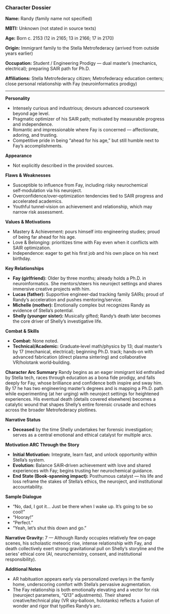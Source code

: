 ### Character Dossier

**Name:** Randy (family name not specified)

**MBTI:** Unknown (not stated in source texts)

**Age:** Born c. 2153 (12 in 2165; 13 in 2166; 17 in 2170)

**Origin:** Immigrant family to the Stella Metrofederacy (arrived from outside years earlier)

**Occupation:** Student / Engineering Prodigy — dual master’s (mechanics, electrical); preparing SAIR path for Ph.D.

**Affiliations:** Stella Metrofederacy citizen; Metrofederacy education centers; close personal relationship with Fay (neuroinformatics prodigy)

---

**Personality**
- Intensely curious and industrious; devours advanced coursework beyond age level.
- Pragmatic optimizer of his SAIR path; motivated by measurable progress and independence.
- Romantic and impressionable where Fay is concerned — affectionate, adoring, and trusting.
- Competitive pride in being “ahead for his age,” but still humble next to Fay’s accomplishments.

**Appearance**
- Not explicitly described in the provided sources.

**Flaws & Weaknesses**
- Susceptible to influence from Fay, including risky neurochemical self‑modulation via his neuroject.
- Overconfidence/over‑optimization tendencies tied to SAIR progress and accelerated academics.
- Youthful tunnel‑vision on achievement and relationship, which may narrow risk assessment.

**Values & Motivations**
- Mastery & Achievement: pours himself into engineering studies; proud of being far ahead for his age.
- Love & Belonging: prioritizes time with Fay even when it conflicts with SAIR optimization.
- Independence: eager to get his first job and his own place on his next birthday.

**Key Relationships**
- **Fay (girlfriend):** Older by three months; already holds a Ph.D. in neuroinformatics. She mentors/steers his neuroject settings and shares immersive creative projects with him.
- **Lucas (father):** Supportive engineer‑dad tracking family SAIRs; proud of Randy’s acceleration and pushes mentoring/service.
- **Michelle (mother):** Emotionally complex but recognizes Randy as evidence of Stella’s potential.
- **Shelly (younger sister):** Musically gifted; Randy’s death later becomes the core driver of Shelly’s investigative life.

**Combat & Skills**
- **Combat:** None noted.
- **Technical/Academic:** Graduate‑level math/physics by 13; dual master’s by 17 (mechanical, electrical); beginning Ph.D. track; hands‑on with advanced fabrication (direct plasma sintering) and collaborative VR/holotank world‑building.

**Character Arc Summary**
Randy begins as an eager immigrant kid enthralled by Stella tech, races through education as a bona fide prodigy, and falls deeply for Fay, whose brilliance and confidence both inspire and sway him. By 17 he has two engineering master’s degrees and is mapping a Ph.D. path while experimenting (at her urging) with neuroject settings for heightened experiences. His eventual death (details covered elsewhere) becomes a catalytic wound that shapes Shelly’s entire forensic crusade and echoes across the broader Metrofederacy plotlines.

**Narrative Status**
- **Deceased** by the time Shelly undertakes her forensic investigation; serves as a central emotional and ethical catalyst for multiple arcs.

**Motivation ARC Through the Story**
- **Initial Motivation:** Integrate, learn fast, and unlock opportunity within Stella’s system.
- **Evolution:** Balance SAIR‑driven achievement with love and shared experiences with Fay; begins trusting her neurochemical guidance.
- **End State (Book‑spanning impact):** Posthumous catalyst — his life and loss reframe the stakes of Stella’s ethics, the neuroject, and institutional accountability.

**Sample Dialogue**
- “No, dad, I got it… Just be there when I wake up. It’s going to be so cool!”
- “Hooray!”
- “Perfect.”
- “Yeah, let’s shut this down and go.”

**Narrative Gravity:** 7 — Although Randy occupies relatively few on‑page scenes, his scholastic meteoric rise, intense relationship with Fay, and death collectively exert strong gravitational pull on Shelly’s storyline and the series’ ethical core (AI, neurochemistry, consent, and institutional responsibility).

**Additional Notes**
- AR habituation appears early via personalized overlays in the family home, underscoring comfort with Stella’s pervasive augmentation.
- The Fay relationship is both emotionally elevating and a vector for risk (neuroject parameters, “Q13” adjustments). Their shared creative/technical play (VR sky‑balloon, holotanks) reflects a fusion of wonder and rigor that typifies Randy’s arc.
